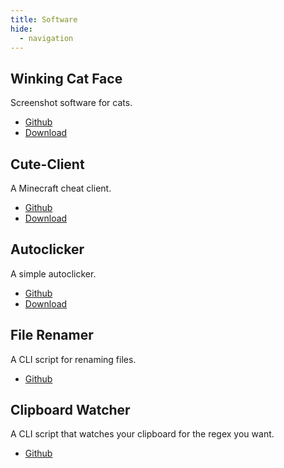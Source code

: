 ```yaml
---
title: Software
hide:
  - navigation
---
```



## Winking Cat Face

Screenshot software for cats.

- [Github](https://github.com/Minnowo/WinkingCatFace)
- [Download](https://github.com/Minnowo/WinkingCatFace/releases)


## Cute-Client

A Minecraft cheat client.

- [Github](https://github.com/Gank-Squad/Cute-1.8.9-Client)
- [Download](https://github.com/Gank-Squad/Cute-1.8.9-Client/releases)


## Autoclicker

A simple autoclicker.

- [Github](https://github.com/Minnowo/AutoClicker)
- [Download](https://github.com/Minnowo/AutoClicker/releases)


## File Renamer

A CLI script for renaming files.

- [Github](https://github.com/Minnowo/Rename)


## Clipboard Watcher

A CLI script that watches your clipboard for the regex you want.

- [Github](https://github.com/Minnowo/Clipboard-Watcher)


